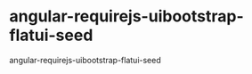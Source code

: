 angular-requirejs-uibootstrap-flatui-seed
=========================================

angular-requirejs-uibootstrap-flatui-seed
